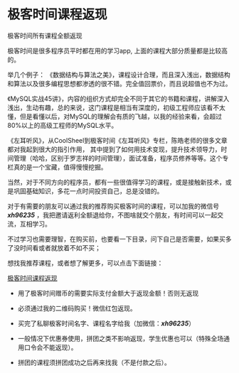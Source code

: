 # 极客时间课程返现
极客时间所有课程全额返现

极客时间是很多程序员平时都在用的学习app, 上面的课程大部分质量都是比较高的。

举几个例子：
《数据结构与算法之美》，课程设计合理，而且深入浅出，数据结构和算法以及很多编程思想都渗透的很不错。完全值回票价，而且说超值也不为过。

《MySQL实战45讲》，内容的组织方式却完全不同于其它的书籍和课程，讲解深入浅出，生动有趣，总的来说，这门课程是相当有深度的，初级工程师应该看不太懂，但是看懂以后，对MySQL的理解会有质的飞越，以我的经验来看，会超过80%以上的高级工程师的MySQL水平。

《左耳听风》，从CoolSheel到极客时间《左耳听风》专栏，陈皓老师的很多文章都对我起到很大的指引作用，
其中提到了如何用技术变现，提升技术领导力，时间管理（哈哈，区别于罗志祥的时间管理），面试准备，程序员修养等等。这个专栏真的是一个宝藏，值得慢慢挖掘。

当然，对于不同方向的程序员，都有一些很值得学习的课程，或是接触新技术，或是巩固基础知识，多花一点时间投资自己，总是没错的。

对于有需要的朋友可以通过我的推荐购买极客时间的课程，可以加我的微信号 ***xh96235*** ，我把邀请返利全额退给你，不图啥就交个朋友，有时间可以一起交流，互相学习。

不过学习也需要理智，在购买前，也要看一下目录，问下自己是否需要，如果买多了没时间看或者就放着不如不买；

想找我推荐课程，或者想了解更多，可以点击下面链接：

 [极客时间课程返现](https://mp.weixin.qq.com/s/jKLWJud7Dcck6p3GdquxBA)

- 用了极客时间赠币的需要实际支付金额大于返现金额！否则无返现

- 必须通过我的二维码购买！微信红包返现。

- 买完了私聊极客时间名字、课程名字给我（加微信：***xh96235***）

- 一般情况下优惠券使用，拼团之类不影响返现，学生优惠也可以（特殊全场通用口令会不能返现）。

- 拼团的课程须拼团成功之后再来找我（不是付款之后）。
